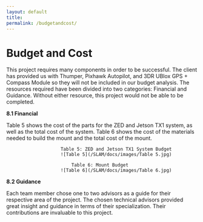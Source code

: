 ```yaml
---
layout: default
title: 
permalink: /budgetandcost/
---
```


# Budget and Cost
This project requires many components in order to be successful. The client has provided us with Thumper, Pixhawk Autopilot, and 3DR UBlox GPS + Compass Module so they will not be included in our budget analysis. The resources required have been divided into two categories: Financial and Guidance. Without either resource, this project would not be able to be completed. 

**8.1 Financial**

Table 5 shows the cost of the parts for the ZED and Jetson TX1 system, as well as the total cost of the system. Table 6 shows the cost of the materials needed to build the mount and the total cost of the mount.

						Table 5: ZED and Jetson TX1 System Budget
						![Table 5](/SLAM/docs/images/Table 5.jpg)

							Table 6: Mount Budget 
						![Table 6](/SLAM/docs/images/Table 6.jpg)
**8.2 Guidance**

Each team member chose one to two advisors as a guide for their respective area of the project. The chosen technical advisors provided great insight and guidance in terms of their specialization. Their contributions are invaluable to this project.
